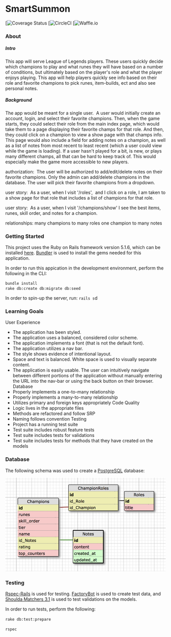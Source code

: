 # SmartSummon

[![Coverage Status]()
[![CircleCI]()
[![Waffle.io]()

### About

##### Intro
This app will serve League of Legends players. These users quickly decide which champions to play and what runes they will have based on a number of conditions, but ultimately based on the player's role and what the player enjoys playing. This app will help players quickly see info based on their role and favorite champions to pick runes, item-builds, ect and also see personal notes. 

##### Background
The app would be meant for a single user.  A user would initially create an account, login, and select their favorite champions. Then, when the game starts, they could select their role from the main index page, which would take them to a page displaying their favorite champs for that role. And then, they could click on a champion to view a show page with that champs info. This page would also include a field for adding notes on a champion, as well as a list of notes from most recent to least recent (which a user could view while the game is loading). If a user hasn't played for a bit, is new, or plays many different champs, all that can be hard to keep track of. This would especially make the game more accessible to new players.

authorization: 
The user will be authorized to add/edit/delete notes on their favorite champions. Only the admin can add/delete champions in the database. The user will pick their favorite champions from a dropdown. 

user story: 
As a user, when I visit '/roles',  and I click on a role, I am taken to a show page for that role that includes a list of champions for that role. 

user story: 
As a user, when I visit '/champions/show' I see the best items, runes, skill order, and notes for a champion. 

relationships: 
many champions to many roles
one champion to many notes

### Getting Started

This project uses the Ruby on Rails framework version 5.1.6, which can be installed [here](http://installrails.com/).
[Bundler](http://bundler.io/) is used to install the gems needed for this application.

In order to run this appication in the development environment, perform the following in the CLI:

```
bundle install
rake db:create db:migrate db:seed
```

In order to spin-up the server, run: `rails s`d

### Learning Goals
User Experience
* The application has been styled.
* The application uses a balanced, considered color scheme.
* The application implements a font (that is not the default font).
* The application utilizes a nav bar.
* The style shows evidence of intentional layout.
* Space and text is balanced. White space is used to visually separate content.
* The application is easily usable. The user can intuitively navigate between different portions of the application without manually entering the URL into the nav-bar or using the back button on their browser.
Database
* Properly implements a one-to-many relationship
* Properly implements a many-to-many relationship
* Utilizes primary and foreign keys appropriately
Code Quality
* Logic lives in the appropriate files
* Methods are refactored and follow SRP
* Naming follows convention
Testing
* Project has a running test suite
* Test suite includes robust feature tests
* Test suite includes tests for validations
* Test suite includes tests for methods that they have created on the models

### Database

The following schema was used to create a [PostgreSQL](https://www.postgresql.org/) database:

![schema](./lib/assets/smart_summon_schema.png)

### Testing

[Rspec-Rails](https://github.com/rspec/rspec-rails) is used for testing. [FactoryBot](https://github.com/thoughtbot/factory_bot_rails) is used to create test data, and [Shoulda Matchers 3.1](https://github.com/thoughtbot/shoulda-matchers) is used to test validations on the models.

In order to run tests, perform the following:

`rake db:test:prepare`

`rspec`
